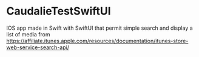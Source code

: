 # CaudalieTestSwiftUI
IOS app made in Swift with SwiftUI that permit simple search and display a list of media from https://affiliate.itunes.apple.com/resources/documentation/itunes-store-web-service-search-api/
